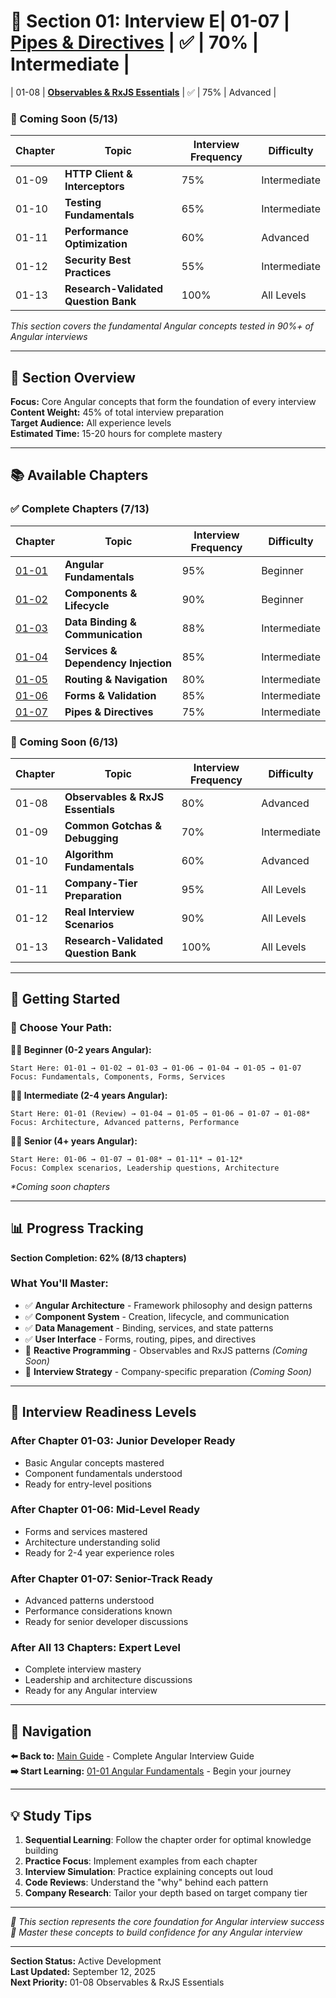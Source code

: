 # 📁 Section 01: Interview E| 01-07 | **[Pipes & Directives](./01-07-pipes-directives.md)** | ✅ | 70% | Intermediate |
| 01-08 | **[Observables & RxJS Essentials](./01-08-observables-rxjs.md)** | ✅ | 75% | Advanced |

### **🚧 Coming Soon (5/13)**

| Chapter | Topic | Interview Frequency | Difficulty |
|---------|-------|-------------------|------------|
| 01-09 | **HTTP Client & Interceptors** | 75% | Intermediate |
| 01-10 | **Testing Fundamentals** | 65% | Intermediate |
| 01-11 | **Performance Optimization** | 60% | Advanced |
| 01-12 | **Security Best Practices** | 55% | Intermediate |
| 01-13 | **Research-Validated Question Bank** | 100% | All Levels | Core Angular Concepts for Interview Success

*This section covers the fundamental Angular concepts tested in 90%+ of Angular interviews*

---

## 🎯 **Section Overview**

**Focus:** Core Angular concepts that form the foundation of every interview  
**Content Weight:** 45% of total interview preparation  
**Target Audience:** All experience levels  
**Estimated Time:** 15-20 hours for complete mastery

---

## 📚 **Available Chapters**

### **✅ Complete Chapters (7/13)**

| Chapter | Topic | Interview Frequency | Difficulty |
|---------|-------|-------------------|------------|
| [01-01](./01-01-angular-fundamentals.md) | **Angular Fundamentals** | 95% | Beginner |
| [01-02](./01-02-components-lifecycle.md) | **Components & Lifecycle** | 90% | Beginner |
| [01-03](./01-03-data-binding-communication.md) | **Data Binding & Communication** | 88% | Intermediate |
| [01-04](./01-04-services-dependency-injection.md) | **Services & Dependency Injection** | 85% | Intermediate |
| [01-05](./01-05-routing-navigation.md) | **Routing & Navigation** | 80% | Intermediate |
| [01-06](./01-06-forms-validation.md) | **Forms & Validation** | 85% | Intermediate |
| [01-07](./01-07-pipes-directives.md) | **Pipes & Directives** | 75% | Intermediate |

### **🚧 Coming Soon (6/13)**

| Chapter | Topic | Interview Frequency | Difficulty |
|---------|-------|-------------------|------------|
| 01-08 | **Observables & RxJS Essentials** | 80% | Advanced |
| 01-09 | **Common Gotchas & Debugging** | 70% | Intermediate |
| 01-10 | **Algorithm Fundamentals** | 60% | Advanced |
| 01-11 | **Company-Tier Preparation** | 95% | All Levels |
| 01-12 | **Real Interview Scenarios** | 90% | All Levels |
| 01-13 | **Research-Validated Question Bank** | 100% | All Levels |

---

## 🚀 **Getting Started**

### **🎯 Choose Your Path:**

**👨‍💻 Beginner (0-2 years Angular):**
```
Start Here: 01-01 → 01-02 → 01-03 → 01-06 → 01-04 → 01-05 → 01-07
Focus: Fundamentals, Components, Forms, Services
```

**👩‍💻 Intermediate (2-4 years Angular):**
```
Start Here: 01-01 (Review) → 01-04 → 01-05 → 01-06 → 01-07 → 01-08*
Focus: Architecture, Advanced patterns, Performance
```

**🧙‍♂️ Senior (4+ years Angular):**
```
Start Here: 01-06 → 01-07 → 01-08* → 01-11* → 01-12*
Focus: Complex scenarios, Leadership questions, Architecture
```

*\*Coming soon chapters*

---

## 📊 **Progress Tracking**

**Section Completion: 62% (8/13 chapters)**

### **What You'll Master:**
- ✅ **Angular Architecture** - Framework philosophy and design patterns
- ✅ **Component System** - Creation, lifecycle, and communication
- ✅ **Data Management** - Binding, services, and state patterns
- ✅ **User Interface** - Forms, routing, pipes, and directives
- 🚧 **Reactive Programming** - Observables and RxJS patterns *(Coming Soon)*
- 🚧 **Interview Strategy** - Company-specific preparation *(Coming Soon)*

---

## 🎯 **Interview Readiness Levels**

### **After Chapter 01-03: Junior Developer Ready**
- Basic Angular concepts mastered
- Component fundamentals understood
- Ready for entry-level positions

### **After Chapter 01-06: Mid-Level Ready**
- Forms and services mastered
- Architecture understanding solid
- Ready for 2-4 year experience roles

### **After Chapter 01-07: Senior-Track Ready**
- Advanced patterns understood
- Performance considerations known
- Ready for senior developer discussions

### **After All 13 Chapters: Expert Level**
- Complete interview mastery
- Leadership and architecture discussions
- Ready for any Angular interview

---

## 🔗 **Navigation**

**⬅️ Back to:** [Main Guide](../README.md) - Complete Angular Interview Guide  
**➡️ Start Learning:** [01-01 Angular Fundamentals](./01-01-angular-fundamentals.md) - Begin your journey

---

## 💡 **Study Tips**

1. **Sequential Learning**: Follow the chapter order for optimal knowledge building
2. **Practice Focus**: Implement examples from each chapter
3. **Interview Simulation**: Practice explaining concepts out loud
4. **Code Reviews**: Understand the "why" behind each pattern
5. **Company Research**: Tailor your depth based on target company tier

---

*📝 This section represents the core foundation for Angular interview success*  
*🎯 Master these concepts to build confidence for any Angular interview*

---

**Section Status:** Active Development  
**Last Updated:** September 12, 2025  
**Next Priority:** 01-08 Observables & RxJS Essentials
